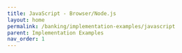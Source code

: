 ```yaml
---
title: JavaScript - Browser/Node.js
layout: home
permalink: /banking/implementation-examples/javascript
parent: Implementation Examples
nav_order: 1
---
```

